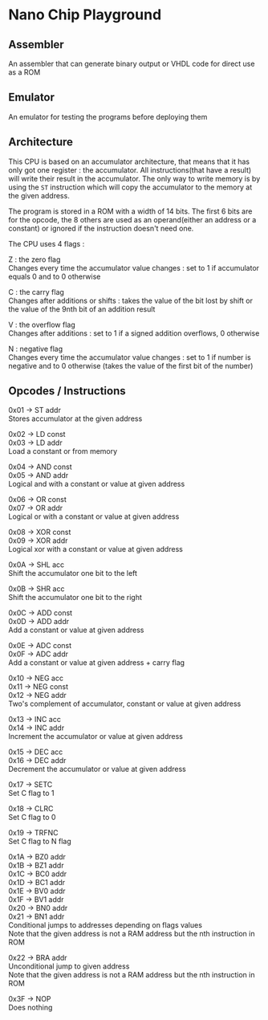 # Nano Chip Playground

## Assembler
An assembler that can generate binary output or VHDL code for direct use as a ROM

## Emulator
An emulator for testing the programs before deploying them

## Architecture
This CPU is based on an accumulator architecture, that means that it has only got one register : the accumulator. All instructions(that have a result) will write their result in the accumulator. The only way to write memory is by using the `ST` instruction which will copy the accumulator to the memory at the given address.

The program is stored in a ROM with a width of 14 bits. The first 6 bits are for the opcode, the 8 others are used as an operand(either an address or a constant) or ignored if the instruction doesn't need one.

The CPU uses 4 flags :

Z : the zero flag \
Changes every time the accumulator value changes : set to 1 if accumulator equals 0 and to 0 otherwise

C : the carry flag \
Changes after additions or shifts : takes the value of the bit lost by shift or the value of the 9nth bit of an addition result

V : the overflow flag \
Changes after additions : set to 1 if a signed addition overflows, 0 otherwise

N : negative flag \
Changes every time the accumulator value changes : set to 1 if number is negative and to 0 otherwise (takes the value of the first bit of the number)

## Opcodes / Instructions
0x01 -> ST addr \
Stores accumulator at the given address

0x02 -> LD const \
0x03 -> LD addr \
Load a constant or from memory

0x04 -> AND const \
0x05 -> AND addr \
Logical and with a constant or value at given address

0x06 -> OR const \
0x07 -> OR addr \
Logical or with a constant or value at given address

0x08 -> XOR const \
0x09 -> XOR addr \
Logical xor with a constant or value at given address

0x0A -> SHL acc \
Shift the accumulator one bit to the left

0x0B -> SHR acc \
Shift the accumulator one bit to the right

0x0C -> ADD const \
0x0D -> ADD addr \
Add a constant or value at given address

0x0E -> ADC const \
0x0F -> ADC addr \
Add a constant or value at given address + carry flag

0x10 -> NEG acc \
0x11 -> NEG const \
0x12 -> NEG addr \
Two's complement of accumulator, constant or value at given address

0x13 -> INC acc \
0x14 -> INC addr \
Increment the accumulator or value at given address

0x15 -> DEC acc \
0x16 -> DEC addr \
Decrement the accumulator or value at given address

0x17 -> SETC \
Set C flag to 1

0x18 -> CLRC \
Set C flag to 0

0x19 -> TRFNC \
Set C flag to N flag

0x1A -> BZ0 addr \
0x1B -> BZ1 addr \
0x1C -> BC0 addr \
0x1D -> BC1 addr \
0x1E -> BV0 addr \
0x1F -> BV1 addr \
0x20 -> BN0 addr \
0x21 -> BN1 addr \
Conditional jumps to addresses depending on flags values \
Note that the given address is not a RAM address but the nth instruction in ROM

0x22 -> BRA addr \
Unconditional jump to given address \
Note that the given address is not a RAM address but the nth instruction in ROM

0x3F -> NOP \
Does nothing

